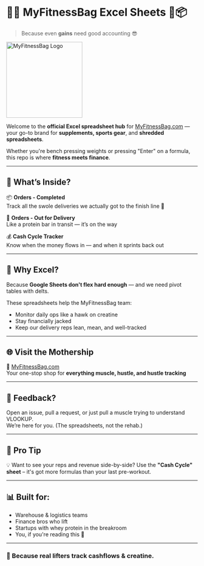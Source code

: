 # 🏋️‍♂️ MyFitnessBag Excel Sheets 💸📦

> Because even **gains** need good accounting 😎

<img src="https://myfitnessbag.com/wp-content/uploads/2024/01/FINAL-LOGO.png" alt="MyFitnessBag Logo" width="200" />

Welcome to the **official Excel spreadsheet hub** for [MyFitnessBag.com](https://myfitnessbag.com) — your go-to brand for **supplements, sports gear**, and **shredded spreadsheets**.

Whether you're bench pressing weights or pressing "Enter" on a formula, this repo is where **fitness meets finance**.

---

## 📂 What’s Inside?

📦 **Orders - Completed**  
Track all the swole deliveries we actually got to the finish line 🏁

🚚 **Orders - Out for Delivery**  
Like a protein bar in transit — it’s on the way

💰 **Cash Cycle Tracker**  
Know when the money flows in — and when it sprints back out

---

## 💪 Why Excel?

Because **Google Sheets don't flex hard enough** — and we need pivot tables with delts.

These spreadsheets help the MyFitnessBag team:

- Monitor daily ops like a hawk on creatine  
- Stay financially jacked  
- Keep our delivery reps lean, mean, and well-tracked

---

## 🌐 Visit the Mothership

🛒 [MyFitnessBag.com](https://myfitnessbag.com)  
Your one-stop shop for **everything muscle, hustle, and hustle tracking**

---

## 💬 Feedback?

Open an issue, pull a request, or just pull a muscle trying to understand VLOOKUP.  
We’re here for you. (The spreadsheets, not the rehab.)

---

## 🧠 Pro Tip

💡 Want to see your reps and revenue side-by-side? Use the **"Cash Cycle" sheet** – it's got more formulas than your last pre-workout.

---

## 📊 Built for:
- Warehouse & logistics teams  
- Finance bros who lift  
- Startups with whey protein in the breakroom  
- You, if you're reading this 👀

---

### 🧾 Because real lifters track **cashflows & creatine**.
